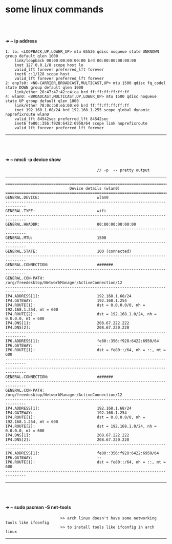 # some linux commands

<br/>
<br/>

#### ➜  ~ ip address
    1: lo: <LOOPBACK,UP,LOWER_UP> mtu 65536 qdisc noqueue state UNKNOWN group default qlen 1000
        link/loopback 00:00:00:00:00:00 brd 00:00:00:00:00:00
        inet 127.0.0.1/8 scope host lo
        valid_lft forever preferred_lft forever
        inet6 ::1/128 scope host 
        valid_lft forever preferred_lft forever
    2: enp7s0: <NO-CARRIER,BROADCAST,MULTICAST,UP> mtu 1500 qdisc fq_codel state DOWN group default qlen 1000
        link/ether 20:47:47:42:c4:ca brd ff:ff:ff:ff:ff:ff
    4: wlan0: <BROADCAST,MULTICAST,UP,LOWER_UP> mtu 1500 qdisc noqueue state UP group default qlen 1000
        link/ether 78:0c:b8:eb:60:e0 brd ff:ff:ff:ff:ff:ff
        inet 192.168.1.68/24 brd 192.168.1.255 scope global dynamic noprefixroute wlan0
        valid_lft 84542sec preferred_lft 84542sec
        inet6 fe80::356:f928:6422:6950/64 scope link noprefixroute 
        valid_lft forever preferred_lft forever
------
<br/>
<br/>


#### ➜  ~ nmcli -p device show                   
                                            // -p  -- pretty output
-----

    ===============================================================================
                                Device details (wlan0)
    ===============================================================================
    GENERAL.DEVICE:                         wlan0
    -------------------------------------------------------------------------------
    GENERAL.TYPE:                           wifi
    -------------------------------------------------------------------------------
    GENERAL.HWADDR:                         00:00:00:00:00:00
    -------------------------------------------------------------------------------
    GENERAL.MTU:                            1500
    -------------------------------------------------------------------------------
    GENERAL.STATE:                          100 (connected)
    -------------------------------------------------------------------------------
    GENERAL.CONNECTION:                     #######
    -------------------------------------------------------------------------------
    GENERAL.CON-PATH:                       /org/freedesktop/NetworkManager/ActiveConnection/12
    -------------------------------------------------------------------------------
    IP4.ADDRESS[1]:                         192.168.1.68/24
    IP4.GATEWAY:                            192.168.1.254
    IP4.ROUTE[1]:                           dst = 0.0.0.0/0, nh = 192.168.1.254, mt = 600
    IP4.ROUTE[2]:                           dst = 192.168.1.0/24, nh = 0.0.0.0, mt = 600
    IP4.DNS[1]:                             208.67.222.222
    IP4.DNS[2]:                             208.67.220.220
    -------------------------------------------------------------------------------
    IP6.ADDRESS[1]:                         fe80::356:f928:6422:6950/64
    IP6.GATEWAY:                            --
    IP6.ROUTE[1]:                           dst = fe80::/64, nh = ::, mt = 600
    -------------------------------------------------------------------------------
    -------------------------------------------------------------------------------
    GENERAL.CONNECTION:                     #######
    -------------------------------------------------------------------------------
    GENERAL.CON-PATH:                       /org/freedesktop/NetworkManager/ActiveConnection/12
    -------------------------------------------------------------------------------
    IP4.ADDRESS[1]:                         192.168.1.68/24
    IP4.GATEWAY:                            192.168.1.254
    IP4.ROUTE[1]:                           dst = 0.0.0.0/0, nh = 192.168.1.254, mt = 600
    IP4.ROUTE[2]:                           dst = 192.168.1.0/24, nh = 0.0.0.0, mt = 600
    IP4.DNS[1]:                             208.67.222.222
    IP4.DNS[2]:                             208.67.220.220
    -------------------------------------------------------------------------------
    IP6.ADDRESS[1]:                         fe80::356:f928:6422:6950/64
    IP6.GATEWAY:                            --
    IP6.ROUTE[1]:                           dst = fe80::/64, nh = ::, mt = 600
    -------------------------------------------------------------------------------


-------
<br/>
<br/>

#### ➜  ~ sudo pacman -S net-tools
                            >> arch linux doesn't have some networking tools like ifconfig 
                            >> to install tools like ifconfig in arch linux
                            

----
<br/>
<br/>
